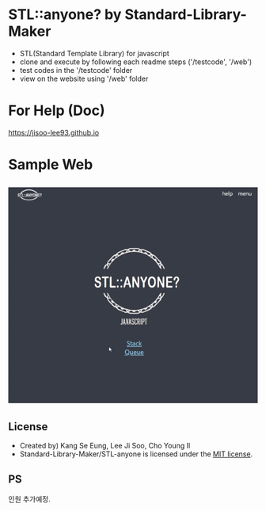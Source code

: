 # STL::anyone? by Standard-Library-Maker
- STL(Standard Template Library) for javascript
- clone and execute by following each readme steps ('/testcode', '/web')
- test codes in the '/testcode' folder
- view on the website using '/web' folder

# For Help (Doc)
https://jisoo-lee93.github.io

# Sample Web
![queue](design/queue_ver2.gif)
-----
## License
- Created by) Kang Se Eung, Lee Ji Soo, Cho Young Il
- Standard-Library-Maker/STL-anyone is licensed under the [MIT license](LICENSE).


## PS
인원 추가예정.
